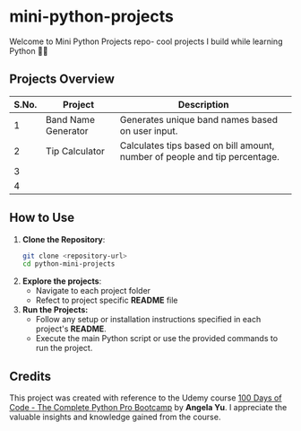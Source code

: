  # mini-python-projects
Welcome to Mini Python Projects repo- cool projects I build while learning Python 🐍✨

## Projects Overview
| S.No. | Project             | Description                                                                |
| ----- | ------------------- | -------------------------------------------------------------------------- |
| 1     | Band Name Generator | Generates unique band names based on user input.                           |
| 2     | Tip Calculator      | Calculates tips based on bill amount, number of people and tip percentage. |
| 3     |                     |                                                                            |
| 4     |                     |                                                                            |

## How to Use
1. **Clone the Repository**:
    ```bash
    git clone <repository-url>
    cd python-mini-projects
    ```
2. **Explore the projects**:
    - Navigate to each project folder
    - Refect to project specific **README** file
3. **Run the Projects:**
    - Follow any setup or installation instructions specified in each project's **README**.
    - Execute the main Python script or use the provided commands to run the project.


## Credits
This project was created with reference to the Udemy course [100 Days of Code - The Complete Python Pro Bootcamp](https://www.udemy.com/course/100-days-of-code/) by **Angela Yu**. I appreciate the valuable insights and knowledge gained from the course.